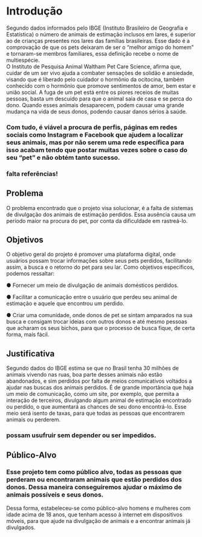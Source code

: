 # Introdução

Segundo dados informados pelo IBGE (Instituto Brasileiro de Geografia e Estatística) o número de animais de estimação inclusos em lares, é superior ao de crianças presentes nos lares das famílias brasileiras. Esse dado é a comprovação de que os pets deixaram de ser o “melhor amigo do homem” e tornaram-se membros familiares, essa definição recebe o nome de multiespécie.  
O Instituto de Pesquisa Animal Waltham Pet Care Science, afirma que, cuidar de um ser vivo ajuda a combater sensações de solidão e ansiedade, visando que é liberado pelo cuidador o hormônio da ocitocina, também conhecido com o hormônio que promove sentimentos de amor, bem estar e união social.
A fuga de um pet está entre os piores receios de muitas pessoas, basta um descuido para que o animal saia de casa e se perca do dono. Quando esses animais desaparecem, podem causar uma grande mudança na vida de seus donos, podendo causar danos sérios à saúde. 
### Com tudo, é viável a procura de perfis, páginas em redes sociais como Instagram e Facebook que ajudem a localizar seus animais, mas por não serem uma rede específica para isso acabam tendo que postar muitas vezes sobre o caso do seu “pet” e não obtém tanto sucesso.
### falta referências!

## Problema

O problema encontrado que o projeto visa solucionar, é a falta de sistemas de divulgação dos animais de estimação perdidos. Essa ausência causa um período maior na procura do pet, por conta da dificuldade em rastreá-lo. 

## Objetivos

O objetivo geral do projeto é promover uma plataforma digital, onde usuários possam trocar informações sobre seus pets perdidos, facilitando assim, a busca e o retorno do pet para seu lar. 
Como objetivos específicos, podemos ressaltar: 

● Fornecer um meio de divulgação de animais domésticos perdidos. 

● Facilitar a comunicação entre o usuário que perdeu seu animal de estimação e aquele que encontrou um perdido.	

● Criar uma comunidade, onde donos de pet se sintam amparados na sua busca e consigam trocar ideias com outros donos e até mesmo pessoas que acharam os seus bichos, para que o processo de busca fique, de certa forma, mais fácil. 


## Justificativa

Segundo dados do IBGE estima se que no Brasil tenha 30 milhões de animais vivendo nas ruas, boa parte desses animais não estão abandonados, e sim perdidos por falta de meios comunicativos voltados a ajudar nas buscas dos animais perdidos. 
É de grande importância que haja um meio de comunicação, como um site, por exemplo, que permita a interação de terceiros, divulgando algum animal de estimação encontrado ou perdido, o que aumentará as chances de seu dono encontrá-lo. Esse meio será isento de taxas, para que todas as pessoas que encontrarem animais ou perderem. 
### possam usufruir sem depender ou ser impedidos.


## Público-Alvo

### Esse projeto tem como público alvo, todas as pessoas que perderam ou encontraram animais que estão perdidos dos donos.  Dessa maneira conseguiremos ajudar o máximo de animais possíveis e seus donos. 
Dessa forma, estabeleceu-se como público-alvo homens e mulheres com idade acima de 18 anos, que tenham acesso à internet em dispositivos móveis, para que ajude na divulgação de animais e a encontrar animais já divulgados.  

